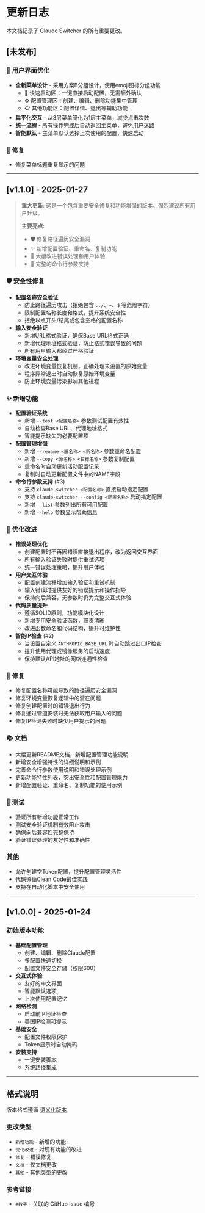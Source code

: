# 更新日志

本文档记录了 Claude Switcher 的所有重要更改。

## [未发布]

### 🎨 用户界面优化
- **全新菜单设计** - 采用方案B分组设计，使用emoji图标分组功能
  - 🚀 快速启动区：一键直接启动配置，无需额外确认
  - ⚙️ 配置管理区：创建、编辑、删除功能集中管理
  - 📋 其他功能区：配置详情、退出等辅助功能
- **扁平化交互** - 从3层菜单简化为1层主菜单，减少点击次数
- **统一流程** - 所有操作完成后自动返回主菜单，避免用户迷路
- **智能默认** - 主菜单默认选择上次使用的配置，快速启动

### 🐛 修复
- 修复菜单标题重复显示的问题

---

## [v1.1.0] - 2025-01-27

> **重大更新**: 这是一个包含重要安全修复和功能增强的版本。强烈建议所有用户升级。
> 
> **主要亮点**: 
> - 🛡️ 修复路径遍历安全漏洞
> - ✨ 新增配置验证、重命名、复制功能  
> - 🔧 大幅改进错误处理和用户体验
> - 📱 完整的命令行参数支持

### 🛡️ 安全性修复
- **配置名称安全验证**
  - 防止路径遍历攻击（拒绝包含 `../`、`~`、`$` 等危险字符）
  - 限制配置名称长度和格式，提升系统安全性
  - 拒绝以点开头/结尾或包含空格的配置名称
- **输入安全验证**
  - 新增URL格式验证，确保Base URL格式正确
  - 新增代理地址格式验证，防止格式错误导致的问题
  - 所有用户输入都经过严格验证
- **环境变量安全处理**
  - 改进环境变量恢复机制，正确处理未设置的原始变量
  - 程序异常退出时自动恢复原始环境变量
  - 防止环境变量污染影响其他进程

### ✨ 新增功能
- **配置验证系统**
  - 新增 `--test <配置名称>` 参数测试配置有效性
  - 自动检查Base URL、代理地址格式
  - 智能提示缺失的必要配置项
- **配置管理增强**
  - 新增 `--rename <旧名称> <新名称>` 参数重命名配置
  - 新增 `--copy <源名称> <目标名称>` 参数复制配置
  - 重命名时自动更新活动配置记录
  - 复制时自动更新配置文件中的NAME字段
- **命令行参数支持** (#3)
  - 支持 `claude-switcher <配置名称>` 直接启动指定配置
  - 支持 `claude-switcher --config <配置名称>` 启动指定配置
  - 新增 `--list` 参数列出所有可用配置
  - 新增 `--help` 参数显示帮助信息

### 🔧 优化改进
- **错误处理优化**
  - 创建配置时不再因错误直接退出程序，改为返回交互界面
  - 所有输入验证失败时提供重试选项
  - 统一错误处理策略，提升用户体验
- **用户交互体验**
  - 配置创建流程增加输入验证和重试机制
  - 输入错误时提供友好的错误提示和操作指导
  - 保持向后兼容，无参数时仍为完整交互式体验
- **代码质量提升**
  - 遵循SOLID原则，功能模块化设计
  - 新增专用安全验证函数，职责清晰
  - 改进函数命名和代码结构，提升可维护性
- **智能IP检查** (#2)
  - 当设置自定义 `ANTHROPIC_BASE_URL` 时自动跳过出口IP检查
  - 提升使用代理或镜像服务的启动速度
  - 保持默认API地址的网络连通性检查

### 🐛 修复
- 修复配置名称可能导致的路径遍历安全漏洞
- 修复环境变量恢复逻辑中的潜在问题
- 修复创建配置时的错误退出行为
- 修复通过管道安装时无法获取用户输入的问题
- 修复IP检测失败时缺少用户提示的问题

### 📚 文档
- 大幅更新README文档，新增配置管理功能说明
- 新增安全增强特性的详细说明和示例
- 完善命令行参数使用说明和错误处理示例
- 更新功能特性列表，突出安全性和配置管理能力
- 新增配置验证、重命名、复制功能的使用示例

### 🧪 测试
- 验证所有新增功能正常工作
- 测试安全验证机制有效阻止攻击
- 确保向后兼容性完整保持
- 验证错误处理的友好性和准确性

### 其他
- 允许创建空Token配置，提升配置管理灵活性
- 代码遵循Clean Code最佳实践
- 支持在自动化脚本中安全使用

---

## [v1.0.0] - 2025-01-24

### 初始版本功能
- **基础配置管理**
  - 创建、编辑、删除Claude配置
  - 多配置快速切换
  - 配置文件安全存储（权限600）
- **交互式体验**
  - 友好的中文界面
  - 智能默认选项
  - 上次使用配置记忆
- **网络检测**
  - 启动前IP地址检查
  - 美国IP检测和提示
- **基础安全**
  - 配置文件权限保护
  - Token显示时自动掩码
- **安装支持**
  - 一键安装脚本
  - 系统路径集成

---

## 格式说明

版本格式遵循 [语义化版本](https://semver.org/lang/zh-CN/)

### 更改类型
- `新增功能` - 新增的功能
- `优化改进` - 对现有功能的改进
- `修复` - 错误修复
- `文档` - 仅文档更改
- `其他` - 其他类型的更改

### 参考链接
- `#数字` - 关联的 GitHub Issue 编号